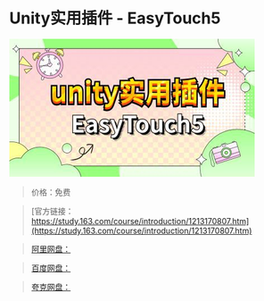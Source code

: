 # Unity实用插件 - EasyTouch5

![img](../../../assets/study163/free/3311aa6b11ef4e4f9d20ddb2fc2dd824.jpg)

> 价格：免费

> [官方链接：https://study.163.com/course/introduction/1213170807.htm](https://study.163.com/course/introduction/1213170807.htm)

> [阿里网盘：]()

> [百度网盘：]()

> [夸克网盘：]()

